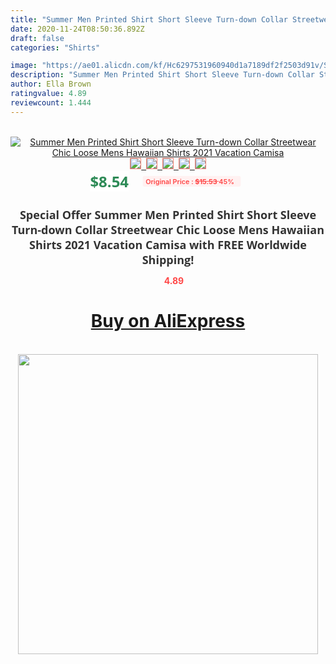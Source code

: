 ```yaml
---
title: "Summer Men Printed Shirt Short Sleeve Turn-down Collar Streetwear Chic Loose Mens Hawaiian Shirts 2021 Vacation Camisa"
date: 2020-11-24T08:50:36.892Z
draft: false
categories: "Shirts"

image: "https://ae01.alicdn.com/kf/Hc6297531960940d1a7189df2f2503d91v/Summer-Men-Printed-Shirt-Short-Sleeve-Turn-down-Collar-Streetwear-Chic-Loose-Mens-Hawaiian-Shirts-2021.jpg"
description: "Summer Men Printed Shirt Short Sleeve Turn-down Collar Streetwear Chic Loose Mens Hawaiian Shirts 2021 Vacation Camisa"
author: Ella Brown
ratingvalue: 4.89
reviewcount: 1.444
---
```

<br>
<div style="text-align: center;">
<a href="https://s.click.aliexpress.com/e/_A4YbFR" target="_blank" rel="nofollow noopener noreferrer"><img alt="Summer Men Printed Shirt Short Sleeve Turn-down Collar Streetwear Chic Loose Mens Hawaiian Shirts 2021 Vacation Camisa" class="magnifier-image" src="https://ae01.alicdn.com/kf/Hc6297531960940d1a7189df2f2503d91v/Summer-Men-Printed-Shirt-Short-Sleeve-Turn-down-Collar-Streetwear-Chic-Loose-Mens-Hawaiian-Shirts-2021.jpg_640x640.jpg">
<br>
<img style="border:1px solid salmon" src="https://ae01.alicdn.com/kf/Hc6297531960940d1a7189df2f2503d91v/Summer-Men-Printed-Shirt-Short-Sleeve-Turn-down-Collar-Streetwear-Chic-Loose-Mens-Hawaiian-Shirts-2021.jpg_120x120.jpg">&nbsp;&nbsp;<img style="border:1px solid salmon" src="https://ae01.alicdn.com/kf/H801021e4b4194815a191a79a08cf8af0B/Summer-Men-Printed-Shirt-Short-Sleeve-Turn-down-Collar-Streetwear-Chic-Loose-Mens-Hawaiian-Shirts-2021.jpg_120x120.jpg">&nbsp;&nbsp;<img style="border:1px solid salmon" src="https://ae01.alicdn.com/kf/H77fb59a37f9142cdb34f6c520bf85ca0T/Summer-Men-Printed-Shirt-Short-Sleeve-Turn-down-Collar-Streetwear-Chic-Loose-Mens-Hawaiian-Shirts-2021.jpg_120x120.jpg">&nbsp;&nbsp;<img style="border:1px solid salmon" src="https://ae01.alicdn.com/kf/H4e9a480bd6274899ba67c71556105a28J/Summer-Men-Printed-Shirt-Short-Sleeve-Turn-down-Collar-Streetwear-Chic-Loose-Mens-Hawaiian-Shirts-2021.jpg_120x120.jpg">&nbsp;&nbsp;<img style="border:1px solid salmon" src="https://ae01.alicdn.com/kf/Hd8bfbf3539ee4c1e8c7239614b83c5c9k/Summer-Men-Printed-Shirt-Short-Sleeve-Turn-down-Collar-Streetwear-Chic-Loose-Mens-Hawaiian-Shirts-2021.jpg_120x120.jpg"></a></div><br0>
<div style="text-align: center;"><span style="background-color: white; border: 0px; box-sizing: border-box; color: seagreen; display: inline-block; font-family: &quot;open sans&quot; , &quot;arial&quot; , &quot;helvetica&quot; , sans-serif , &quot;heiti&quot;; font-size: 24px; font-stretch: inherit; font-weight: 700; line-height: inherit; margin: 0px 10px 0px 0px; padding: 0px; vertical-align: middle;">$8.54 </span>
<span style="background: rgb(255 , 241 , 241); border-radius: 3px; border: 0px; box-sizing: border-box; color: #ff4747; display: inline-block; font-family: inherit; font-size: 12px; font-stretch: inherit; font-style: inherit; font-variant: inherit; font-weight: 600; line-height: inherit; margin: 0px; padding: 2px 5px; transform: scale(0.9); vertical-align: middle;">Original Price : <b style="text-decoration: line-through;">$15.53 </b> 45%&nbsp;&nbsp;</span></div>
<h1 style="color: #333333; display: inline-block; font-family: &quot;open sans&quot; , &quot;arial&quot; , &quot;helvetica&quot; , sans-serif , &quot;heiti&quot;; font-size: 18px; font-stretch: inherit; font-weight: 700; text-align: center;">Special Offer Summer Men Printed Shirt Short Sleeve Turn-down Collar Streetwear Chic Loose Mens Hawaiian Shirts 2021 Vacation Camisa with FREE Worldwide Shipping!</h1>
<div style="color: #ff4747; text-align: center;">
<img src="https://4.bp.blogspot.com/-M0ZcTcb-5uY/XleCXlxnR4I/AAAAAAAAAEc/OrjgMkXV1oMQFaCRZj5HQwOCBcu3w1FegCPcBGAYYCw/s1600/star.png" style="height: 15px;">&nbsp;<b>4.89</b></div>
<div class="button_cont" align="center"><a class="buynow_a" href="https://s.click.aliexpress.com/e/_A4YbFR" target="_blank" rel="nofollow noopener noreferrer"><H1>Buy on AliExpress</H1></a></div><br>
<div class="separator" style="clear: both; text-align: center;">
<img src="https://lh3.googleusercontent.com/-pTy5HemUv9M/XlePHvY0dAI/AAAAAAAAAE4/0nX5iRUoIWY8eMW9Dpxeirr157OZliDIgCLcBGAsYHQ/s1600/badge.gif" width="480">
</div>
